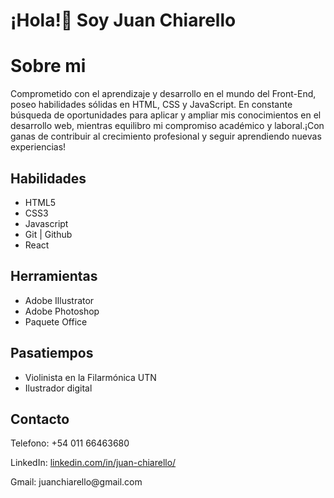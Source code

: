 # ¡Hola!👋 Soy Juan Chiarello

# Sobre mi
<p> Comprometido con el aprendizaje y desarrollo en el mundo del Front-End, poseo habilidades sólidas en HTML, CSS y JavaScript. En constante búsqueda de oportunidades para aplicar y ampliar mis conocimientos en el desarrollo web, mientras equilibro mi compromiso académico y laboral.¡Con ganas de contribuir al crecimiento profesional y seguir aprendiendo nuevas experiencias! </p>

## Habilidades
<ul> 
    <li>HTML5</li>
    <li>CSS3</li>
    <li>Javascript</li>
    <li>Git | Github</li>
    <li>React</li>
</ul>

## Herramientas
<ul> 
    <li>Adobe Illustrator</li>
    <li>Adobe Photoshop</li>
    <li>Paquete Office</li>
</ul>

## Pasatiempos
<ul> 
    <li>Violinista en la Filarmónica UTN</li>
    <li>Ilustrador digital</li>
</ul>

## Contacto
<p>Telefono: +54 011 66463680</p>
<p>LinkedIn: <a href='https://www.linkedin.com/in/juan-chiarello/'> linkedin.com/in/juan-chiarello/ </a></p>
<p>Gmail: juanchiarello@gmail.com </p> 

